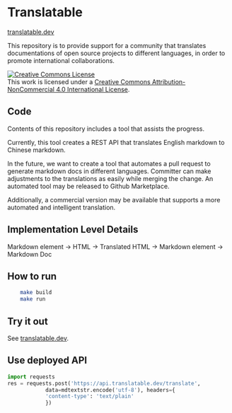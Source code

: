 # Translatable

[translatable.dev](https:///translatable.dev) 

This repository is to provide support for a community that 
translates documentations of open source projects to different 
languages, in order to promote international collaborations. 

<a rel="license" href="http://creativecommons.org/licenses/by-nc/4.0/"><img alt="Creative Commons License" style="border-width:0" src="https://i.creativecommons.org/l/by-nc/4.0/88x31.png" /></a><br />This work is licensed under a <a rel="license" href="http://creativecommons.org/licenses/by-nc/4.0/">Creative Commons Attribution-NonCommercial 4.0 International License</a>.

## Code

Contents of this repository includes a tool that assists the 
progress. 

Currently, this tool creates a REST API that translates 
English markdown to Chinese markdown. 

In the future, we want to create a tool that automates a pull 
request to generate markdown docs in different languages. 
Committer can make adjustments to the translations as easily while 
merging the change. An automated tool may be released to 
Github Marketplace. 

Additionally, a commercial version may be available that supports 
a more automated and intelligent translation. 

## Implementation Level Details 

Markdown element -> HTML -> Translated HTML -> Markdown element -> Markdown Doc

## How to run

``` bash
    make build
    make run
```

## Try it out

See [translatable.dev](https:///translatable.dev). 

## Use deployed API 

``` python
import requests
res = requests.post('https://api.translatable.dev/translate',
            data=mdtextstr.encode('utf-8'), headers={
            'content-type': 'text/plain'
            })
```

